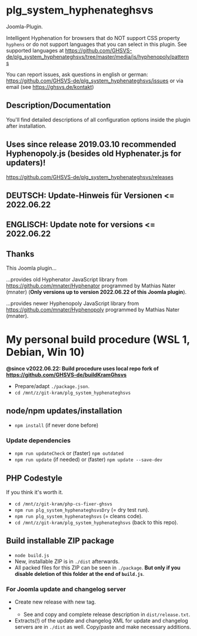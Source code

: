 # plg_system_hyphenateghsvs

Joomla-Plugin.

Intelligent Hyphenation for browsers that do NOT support CSS property `hyphens` or do not support languages that you can select in this plugin. See supported languages at https://github.com/GHSVS-de/plg_system_hyphenateghsvs/tree/master/media/js/hyphenopoly/patterns

You can report issues, ask questions in english or german: https://github.com/GHSVS-de/plg_system_hyphenateghsvs/issues or via email (see https://ghsvs.de/kontakt)

## Description/Documentation
You'll find detailed descriptions of all configuration options inside the plugin after installation.

## Uses since release 2019.03.10 **recommended** Hyphenopoly.js (besides old Hyphenater.js for updaters)!
https://github.com/GHSVS-de/plg_system_hyphenateghsvs/releases

## DEUTSCH: Update-Hinweis für Versionen <= 2022.06.22

## ENGLISCH: Update note for versions <= 2022.06.22

## Thanks
This Joomla plugin...

...provides old Hyphenator JavaScript library from https://github.com/mnater/Hyphenator programmed by Mathias Nater (mnater) (**Only versions up to version 2022.06.22 of this Joomla plugin**).

...provides newer Hyphenopoly JavaScript library from https://github.com/mnater/Hyphenopoly programmed by Mathias Nater (mnater).

# My personal build procedure (WSL 1, Debian, Win 10)

**@since v2022.06.22: Build procedure uses local repo fork of https://github.com/GHSVS-de/buildKramGhsvs**

- Prepare/adapt `./package.json`.
- `cd /mnt/z/git-kram/plg_system_hyphenateghsvs`

## node/npm updates/installation
- `npm install` (if never done before)

### Update dependencies
- `npm run updateCheck` or (faster) `npm outdated`
- `npm run update` (if needed) or (faster) `npm update --save-dev`

## PHP Codestyle
If you think it's worth it.
- `cd /mnt/z/git-kram/php-cs-fixer-ghsvs`
- `npm run plg_system_hyphenateghsvsDry` (= dry test run).
- `npm run plg_system_hyphenateghsvs` (= cleans code).
- `cd /mnt/z/git-kram/plg_system_hyphenateghsvs` (back to this repo).

## Build installable ZIP package
- `node build.js`
- New, installable ZIP is in `./dist` afterwards.
- All packed files for this ZIP can be seen in `./package`. **But only if you disable deletion of this folder at the end of `build.js`**.

### For Joomla update and changelog server
- Create new release with new tag.
- - See and copy and complete release description in `dist/release.txt`.
- Extracts(!) of the update and changelog XML for update and changelog servers are in `./dist` as well. Copy/paste and make necessary additions.
